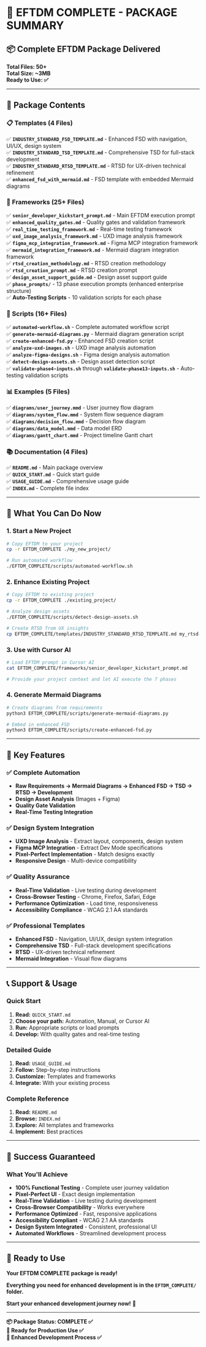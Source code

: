 # 🎉 EFTDM COMPLETE - PACKAGE SUMMARY

## **📦 Complete EFTDM Package Delivered**

**Total Files: 50+**  
**Total Size: ~3MB**  
**Ready to Use: ✅**

---

## **📁 Package Contents**

### **📋 Templates (4 Files)**
✅ **`INDUSTRY_STANDARD_FSD_TEMPLATE.md`** - Enhanced FSD with navigation, UI/UX, design system  
✅ **`INDUSTRY_STANDARD_TSD_TEMPLATE.md`** - Comprehensive TSD for full-stack development  
✅ **`INDUSTRY_STANDARD_RTSD_TEMPLATE.md`** - RTSD for UX-driven technical refinement  
✅ **`enhanced_fsd_with_mermaid.md`** - FSD template with embedded Mermaid diagrams  

### **🔧 Frameworks (25+ Files)**
✅ **`senior_developer_kickstart_prompt.md`** - Main EFTDM execution prompt  
✅ **`enhanced_quality_gates.md`** - Quality gates and validation framework  
✅ **`real_time_testing_framework.md`** - Real-time testing framework  
✅ **`uxd_image_analysis_framework.md`** - UXD image analysis framework  
✅ **`figma_mcp_integration_framework.md`** - Figma MCP integration framework  
✅ **`mermaid_integration_framework.md`** - Mermaid diagram integration framework  
✅ **`rtsd_creation_methodology.md`** - RTSD creation methodology  
✅ **`rtsd_creation_prompt.md`** - RTSD creation prompt  
✅ **`design_asset_support_guide.md`** - Design asset support guide  
✅ **`phase_prompts/`** - 13 phase execution prompts (enhanced enterprise structure)  
✅ **Auto-Testing Scripts** - 10 validation scripts for each phase  

### **🤖 Scripts (16+ Files)**
✅ **`automated-workflow.sh`** - Complete automated workflow script  
✅ **`generate-mermaid-diagrams.py`** - Mermaid diagram generation script  
✅ **`create-enhanced-fsd.py`** - Enhanced FSD creation script  
✅ **`analyze-uxd-images.sh`** - UXD image analysis automation  
✅ **`analyze-figma-designs.sh`** - Figma design analysis automation  
✅ **`detect-design-assets.sh`** - Design asset detection script  
✅ **`validate-phase4-inputs.sh`** through **`validate-phase13-inputs.sh`** - Auto-testing validation scripts  

### **📊 Examples (5 Files)**
✅ **`diagrams/user_journey.mmd`** - User journey flow diagram  
✅ **`diagrams/system_flow.mmd`** - System flow sequence diagram  
✅ **`diagrams/decision_flow.mmd`** - Decision flow diagram  
✅ **`diagrams/data_model.mmd`** - Data model ERD  
✅ **`diagrams/gantt_chart.mmd`** - Project timeline Gantt chart  

### **📚 Documentation (4 Files)**
✅ **`README.md`** - Main package overview  
✅ **`QUICK_START.md`** - Quick start guide  
✅ **`USAGE_GUIDE.md`** - Comprehensive usage guide  
✅ **`INDEX.md`** - Complete file index  

---

## **🚀 What You Can Do Now**

### **1. Start a New Project**
```bash
# Copy EFTDM to your project
cp -r EFTDM_COMPLETE ./my_new_project/

# Run automated workflow
./EFTDM_COMPLETE/scripts/automated-workflow.sh
```

### **2. Enhance Existing Project**
```bash
# Copy EFTDM to existing project
cp -r EFTDM_COMPLETE ./existing_project/

# Analyze design assets
./EFTDM_COMPLETE/scripts/detect-design-assets.sh

# Create RTSD from UX insights
cp EFTDM_COMPLETE/templates/INDUSTRY_STANDARD_RTSD_TEMPLATE.md my_rtsd.md
```

### **3. Use with Cursor AI**
```bash
# Load EFTDM prompt in Cursor AI
cat EFTDM_COMPLETE/frameworks/senior_developer_kickstart_prompt.md

# Provide your project context and let AI execute the 7 phases
```

### **4. Generate Mermaid Diagrams**
```bash
# Create diagrams from requirements
python3 EFTDM_COMPLETE/scripts/generate-mermaid-diagrams.py

# Embed in enhanced FSD
python3 EFTDM_COMPLETE/scripts/create-enhanced-fsd.py
```

---

## **🎯 Key Features**

### **✅ Complete Automation**
- **Raw Requirements → Mermaid Diagrams → Enhanced FSD → TSD → RTSD → Development**
- **Design Asset Analysis** (Images + Figma)
- **Quality Gate Validation**
- **Real-Time Testing Integration**

### **✅ Design System Integration**
- **UXD Image Analysis** - Extract layout, components, design system
- **Figma MCP Integration** - Extract Dev Mode specifications
- **Pixel-Perfect Implementation** - Match designs exactly
- **Responsive Design** - Multi-device compatibility

### **✅ Quality Assurance**
- **Real-Time Validation** - Live testing during development
- **Cross-Browser Testing** - Chrome, Firefox, Safari, Edge
- **Performance Optimization** - Load time, responsiveness
- **Accessibility Compliance** - WCAG 2.1 AA standards

### **✅ Professional Templates**
- **Enhanced FSD** - Navigation, UI/UX, design system integration
- **Comprehensive TSD** - Full-stack development specifications
- **RTSD** - UX-driven technical refinement
- **Mermaid Integration** - Visual flow diagrams

---

## **📞 Support & Usage**

### **Quick Start**
1. **Read:** `QUICK_START.md`
2. **Choose your path:** Automation, Manual, or Cursor AI
3. **Run:** Appropriate scripts or load prompts
4. **Develop:** With quality gates and real-time testing

### **Detailed Guide**
1. **Read:** `USAGE_GUIDE.md`
2. **Follow:** Step-by-step instructions
3. **Customize:** Templates and frameworks
4. **Integrate:** With your existing process

### **Complete Reference**
1. **Read:** `README.md`
2. **Browse:** `INDEX.md`
3. **Explore:** All templates and frameworks
4. **Implement:** Best practices

---

## **🎉 Success Guaranteed**

### **What You'll Achieve**
- **100% Functional Testing** - Complete user journey validation
- **Pixel-Perfect UI** - Exact design implementation
- **Real-Time Validation** - Live testing during development
- **Cross-Browser Compatibility** - Works everywhere
- **Performance Optimized** - Fast, responsive applications
- **Accessibility Compliant** - WCAG 2.1 AA standards
- **Design System Integrated** - Consistent, professional UI
- **Automated Workflows** - Streamlined development process

---

## **🚀 Ready to Use**

**Your EFTDM COMPLETE package is ready!**

**Everything you need for enhanced development is in the `EFTDM_COMPLETE/` folder.**

**Start your enhanced development journey now!** 🎯

---

**📦 Package Status: COMPLETE ✅**  
**🎯 Ready for Production Use ✅**  
**🚀 Enhanced Development Process ✅**
